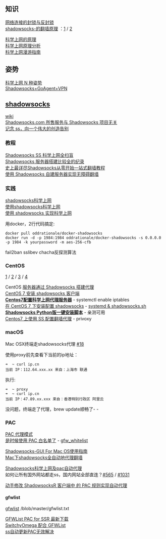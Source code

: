 
## 知识
[网络连接的封锁与反封锁](https://www.bfdz.ink/2017/10/29/58/)  
[shadowsocks-的翻墙原理](http://www.chinagfw.org/2016/01/shadowsocks_26.html) ：[1](http://vc2tea.com/whats-shadowsocks/) / [2](https://tumutanzi.com/archives/13005)  

[科学上网的原理](https://segmentfault.com/a/1190000011485579)  
[科学上网原理分析](http://hengyunabc.github.io/something-about-science-surf-the-internet/)  
[科学上网漫游指南](https://www.gitbook.com/book/lvii/outman/details)  

## 姿势
[科学上网 N 种姿势](https://lufficc.com/blog/vpn)  
[Shadowsocks+GoAgent+VPN](https://fanzheng.org/archives/2)  

## [shadowsocks](https://github.com/shadowsocks/shadowsocks)
[wiki](https://zh.wikipedia.org/wiki/Shadowsocks)  
[Shadowsocks.com 所售服务与 Shadowsocks 项目无关](https://plus.google.com/+%E5%90%B4%E5%BF%97%E5%8B%8776/posts/iq5hbJffr55)  
[记念 ss，向一个伟大的创造告别](https://www.starduster.me/2015/08/21/say-goodbye-to-ss/)  

### 教程
[Shadowsocks SS 科学上网全扫盲](https://hacpai.com/article/1501320034354?m=0)  
[Shadowsocks 服务器搭建比较全的纪录](https://kylindc.github.io/post/63883/)  
[史上最详尽Shadowsocks从零开始一站式翻墙教程](https://shadowsocks.blogspot.com/2015/01/shadowsocks.html)  
[使用 Shadowsocks 自建服务器实现无障碍翻墙](https://www.loyalsoldier.me/fuck-the-gfw-with-my-own-shadowsocks-server/)  

### 实践
[shadowsocks科学上网](https://segmentfault.com/a/1190000002468714)  
[使用shadowsocks科学上网](https://www.akillii.com/171.html)  
[使用 shadowsocks 实现科学上网](http://liyangliang.me/posts/2015/05/bypass-gfw-with-shadowsocks/)  

用docker，2行代码搞定:

```docker
docker pull oddrationale/docker-shadowsocks
docker run -d -p 1984:1984 oddrationale/docker-shadowsocks -s 0.0.0.0 -p 1984 -k yourpassword -m aes-256-cfb
```

fail2ban sslibev chacha反探测算法

### CentOS
[1](http://www.ijglb.com/post/3) / [2](https://dt27.org/linux/centos_da_jian_shadowsocks_fu_wu_duan/) / [3](http://blog.51cto.com/xmomo/1929401) / [4](https://blog.slogra.com/post-576.html)  

CentOS [服务器通过 Shadowsocks 搭建代理](http://blog.csdn.net/a295184686/article/details/78759014)  
[CentOS 7 安装 shadowsocks 客户端](https://brickyang.github.io/2017/01/14/CentOS-7-%E5%AE%89%E8%A3%85-Shadowsocks-%E5%AE%A2%E6%88%B7%E7%AB%AF/)  
[**Centos7配置科学上网代理服务器**](http://blog.sina.com.cn/s/blog_7c37876b0102w8z0.html) - systemctl enable iptables  
[在 CentOS 7 下安装配置 shadowsocks](http://morning.work/page/2015-12/install-shadowsocks-on-centos-7.html) - [systemd & shadowsocks.sh](https://hacpai.com/article/1465786632630)  
[**Shadowsocks Python版一键安装脚本**](https://teddysun.com/342.html) - 亲测可用  
[Centos7 上使用 SS 配置翻墙代理](https://www.dengxiangxing.com/post/31931) - privoxy  

### macOS
Mac OSX终端走shadowsocks代理 [#18](https://github.com/mrdulin/blog/issues/18)

使用proxy前先查看下当前的ip地址：

```shell
➜  ~ curl ip.cn
当前 IP：112.64.xxx.xx 来自：上海市 联通
```

执行:

```
➜  ~ proxy
➜  ~ curl ip.cn
当前 IP：47.89.xx.xxx 来自：香港特别行政区 阿里云
```

没问题，终端走了代理，brew update顺畅了- -

### PAC
[PAC 代理模式](https://lvii.gitbooks.io/outman/content/ss.pac.mode.html)  
[是时候使用 PAC 白名单了](https://www.logcg.com/archives/1292.html) - [gfw_whitelist](https://github.com/breakwa11/gfw_whitelist)  

[Shadowsocks-GUI For Mac OS使用指南](http://celerysoft.github.io/2016-01-17.html)  
[Mac下shadowsocks全自动地代理翻墙](http://haoweiguang.me/2017/05/08/Mac%E4%B8%8Bshadowsocks%E5%85%A8%E8%87%AA%E5%8A%A8%E5%9C%B0%E4%BB%A3%E7%90%86%E7%BF%BB%E5%A2%99/)  

[Shadowsocks科学上网及pac自动代理](http://zhxfei.com/2016/08/24/shadowsocks/)  
如何让所有国外网站都走ss，国内网站全部直连？[#565](https://github.com/shadowsocks/shadowsocks/issues/565) / [#1031](https://github.com/shadowsocks/shadowsocks-windows/issues/1031)  

[动手修改 ShadowsocksR 客户端中 的 PAC 规则实现自动代理](https://www.dwhd.org/20160901_223415.html)  

#### gfwlist
[gfwlist](https://github.com/gfwlist/gfwlist) /blob/master/gfwlist.txt  

[GFWList  PAC for SSR 最新下载](https://doub.io/ss-jc59/)  
[SwitchyOmega 配合 GFWList](https://github.com/FelisCatus/SwitchyOmega/wiki/GFWList)  
[ss自动更新PAC无效解决](https://www.jianshu.com/p/8046e9930705)  
